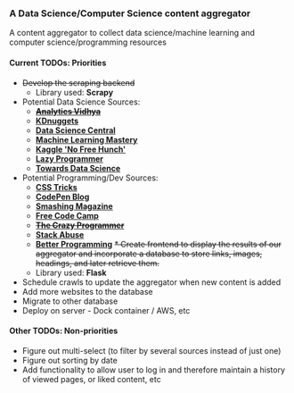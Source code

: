 ### A Data Science/Computer Science content aggregator
A content aggregator to collect data science/machine
learning and computer science/programming resources

#### Current TODOs: Priorities
* ~~Develop the scraping backend~~
    * Library used: **Scrapy**
* Potential Data Science Sources: 
    * ~~**[Analytics Vidhya](https://www.analyticsvidhya.com/blog/)**~~
    * **[KDnuggets](https://www.kdnuggets.com/news/index.html)**
    * **[Data Science Central](https://www.datasciencecentral.com/)**
    * **[Machine Learning Mastery](https://machinelearningmastery.com/blog/)**
    * **[Kaggle 'No Free Hunch'](https://medium.com/kaggle-blog)**
    * **[Lazy Programmer](https://lazyprogrammer.me/)**
    * **[Towards Data Science](https://towardsdatascience.com/)**
* Potential Programming/Dev Sources:
    * **[CSS Tricks](https://css-tricks.com/archives/)**
    * **[CodePen Blog](https://blog.codepen.io/)**
    * **[Smashing Magazine](https://www.smashingmagazine.com/articles/)**
    * **[Free Code Camp](https://www.freecodecamp.org/news/)**
    * ~~**[The Crazy Programmer](https://www.thecrazyprogrammer.com/)**~~
    * **[Stack Abuse](https://stackabuse.com/)**
    * **[Better Programming](https://medium.com/better-programming)**
~~* Create frontend to display the results of our aggregator and incorporate a database to store links, images, headings, 
and later retrieve them.~~
    * Library used: **Flask**
* Schedule crawls to update the aggregator when new content is added
* Add more websites to the database
* Migrate to other database
* Deploy on server - Dock container / AWS, etc

#### Other TODOs: Non-priorities
* Figure out multi-select (to filter by several sources instead of just one)
* Figure out sorting by date
* Add functionality to allow user to log in and therefore maintain a history of viewed pages, or
liked content, etc


